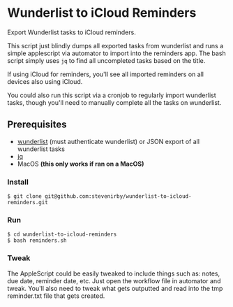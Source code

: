 # Wunderlist to iCloud Reminders

Export Wunderlist tasks to iCloud reminders.

This script just blindly dumps all exported tasks from wunderlist and runs a simple applescript via automator to import into the reminders app. The bash script simply uses `jq` to find all uncompleted tasks based on the title.

If using iCloud for reminders, you'll see all imported reminders on all devices also using iCloud.

You could also run this script via a cronjob to regularly import wunderlist tasks, though you'll need to manually complete all the tasks on wunderlist.

## Prerequisites

- [wunderlist](https://github.com/wayneashleyberry/wunderline) (must authenticate wunderlist) or JSON export of all wunderlist tasks
- [jq](https://github.com/stedolan/jq)
- MacOS **(this only works if ran on a MacOS)**

### Install

```
$ git clone git@github.com:stevenirby/wunderlist-to-icloud-reminders.git
```

### Run

```
$ cd wunderlist-to-icloud-reminders
$ bash reminders.sh
```

### Tweak

The AppleScript could be easily tweaked to include things such as: notes, due date, reminder date, etc. Just open the workflow file in automator and tweak. You'll also need to tweak what gets outputted and read into the tmp reminder.txt file that gets created.

